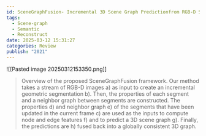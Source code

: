 ```yaml
---
id: SceneGraphFusion- Incremental 3D Scene Graph Predictionfrom RGB-D Sequences
tags:
  - Scene-graph
  - Semantic
  - Reconstruct
date: 2025-03-12 15:31:27
categories: Review
publish: "2021"
---
```

![[Pasted image 20250312153350.png]]

> Overview of the proposed SceneGraphFusion framework. Our method takes a stream of RGB-D images a) as input to create an incremental geometric segmentation b). Then, the properties of each segment and a neighbor graph between segments are constructed. The properties d) and neighbor graph e) of the segments that have been updated in the current frame c) are used as the inputs to compute node and edge features f) and to predict a 3D scene graph g). Finally, the predictions are h) fused back into a globally consistent 3D graph.

